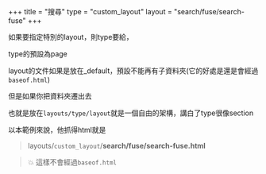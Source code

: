 +++
title = "搜尋"
type = "custom_layout"
layout = "search/fuse/search-fuse"
+++

如果要指定特別的layout，則type要給，

type的預設為page

layout的文件如果是放在_default，預設不能再有子資料夾(它的好處是還是會經過``baseof.html``)

但是如果你把資料夾遷出去

也就是放在``layouts/type/layout``就是一個自由的架構，講白了type很像section

以本範例來說，他抓得html就是

> layouts/``custom_layout``/**search/fuse/search-fuse.html**


> :collision: 這樣不會經過``baseof.html``
